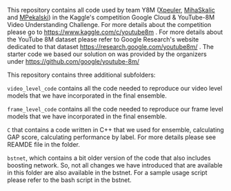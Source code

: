 This repository contains all code used by team Y8M ([Xpeuler](https://www.kaggle.com/xpeuler), [MihaSkalic](https://www.kaggle.com/mihaskalic) and [MPekalski](https://www.kaggle.com/mpekalski)) in the Kaggle's competition Google Cloud & YouTube-8M Video Understanding Challenge. For more details about the competition please go to https://www.kaggle.com/c/youtube8m . For more details about the YouTube 8M dataset please refer to Google Research's website dedicated to that dataset https://research.google.com/youtube8m/ . The starter code we based our solution on was provided by the organizers under https://github.com/google/youtube-8m/ 


This repository contains three additional subfolders:

`video_level_code` contains all the code needed to reproduce our video level models that we have incorporated in the final ensemble.

`frame_level_code` contains all the code needed to reproduce our frame level models that we have incorporated in the final ensemble.

`C` that contains a code written in C++ that we used for ensemble, calculating GAP score, calculating performance by label. For more details please see REAMDE file in the folder.

`bstnet`, which contains a bit older version of the code that also includes boosting network. So, not all changes we have introduced that are available in this folder are also available in the bstnet. For a sample usage script please refer to the bash script in the bstnet.

